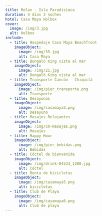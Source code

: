 ```yaml
---
title: Relax - Isla Paradisíaca
duration: 4 días 3 noches
hotel: Casa Maya Holbox
cover:
  image: /img/3.jpg
  alt: Holbox
include:
  - title: Hospedaje Casa Maya Beachfront
    imageObject:
      image: /img/35.jpg
      alt: Casa Maya
  - title: Bungaló King vista al mar
    imageObject:
      image: /img/21.jpg
      alt: Bungaló King vista al mar
  - title: Transporte Cancún - Chiquilá
    imageObject:
      image: /img/pier_transporte.png
      alt: Transporte
  - title: Desayunos
    imageObject:
      image: /img/casamaya3.png
      alt: Desayuno
  - title: Masajes Relajantes
    imageObject:
      image: /img/cm-masajes.png
      alt: Masajes
  - title: Happy Hour
    imageObject:
      image: /img/pier_bebidas.png
      alt: Bebidas
  - title: Cóctel de bienvenida
    imageObject:
      image: /img/drink-84533_1280.jpg
      alt: Cóctel
  - title: Renta de bicicletas
    imageObject:
      image: /img/casamaya5.png
      alt: bicicletas
  - title: Club de Playa
    imageObject:
      image: /img/casamaya6.png
      alt: Club de playa
---
```

